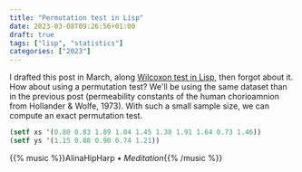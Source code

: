 ```yaml
---
title: "Permutation test in Lisp"
date: 2023-03-08T09:26:56+01:00
draft: true
tags: ["lisp", "statistics"]
categories: ["2023"]
---
```


I drafted this post in March, along [Wilcoxon test in Lisp](/post/wilcoxon-test-in-lisp/), then forgot about it. How about using a permutation test? We'll be using the same dataset than in the previous post (permeability constants of the human chorioamnion from Hollander & Wolfe, 1973). With such a small sample size, we can compute an exact permutation test.

```lisp
(setf xs '(0.80 0.83 1.89 1.04 1.45 1.38 1.91 1.64 0.73 1.46))
(setf ys '(1.15 0.88 0.90 0.74 1.21))
```

{{% music %}}AlinaHipHarp • _Meditation_{{% /music %}}

